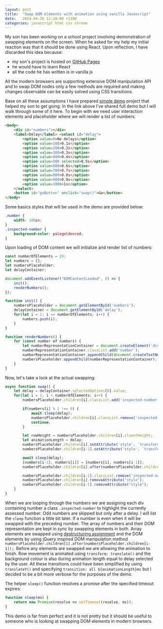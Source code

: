 ```yaml
---
layout: post
title:  "Swap DOM elements with animation using vanilla Javascript"
date:   2019-04-26 11:28:00 +1100
categories: javascript html css chrome
---
```

My son has been working on a school project involving demonstration of swapping elements on the screen. When he asked for my help my initial reaction was that it should be done using React. Upon reflection, I have discarded this idea because:

* my son's project is hosted on [GitHub Pages](https://pages.github.com/)
* he would have to learn React
* all the code he has written is in vanilla js

All the modern browsers are supporting extensive DOM manipulation API and to swap DOM nodes only a few methods are required and making changes observable can be easily solved using CSS transitions.

Base on all these assumptions I have prepared [simple demo](https://github.com/eyhorn/swap-dom-nodes/blob/master/index.html) project that helped my son to get going. In the link above I've shared full demo but I will walk through some of it here.
To begin with we need user interaction elements and placeholder where we will render a list of numbers:

```html
<body>
    <div id="numbers"></div>
    <label>Delay</label> <select id="delay">
        <option value=0>No delays</option>
        <option value=100>0.1s</option>
        <option value=200>0.2s</option>
        <option value=300>0.3s</option>
        <option value=400>0.4s</option>
        <option value=500 selected>0.5s</option>
        <option value=600>0.6s</option>
        <option value=700>0.7s</option>
        <option value=800>0.8s</option>
        <option value=900>0.9s</option>
        <option value=1000>1s</option>
    </select>
    <button id="goButton" onclick="swap()">Go</button>
</body>
```

Some basics styles that will be used in the demo are provided below:

```css
.number {
    width: 100px;
}
.inspected-number {
    background-color: palegoldenrod;
}
```

Upon loading of DOM content we will initialize and render list of numbers:

```javascript
const numberOfElements = 20;
let numbers = [];
let numbersPlaceholder;
let delayContainer;

document.addEventListener("DOMContentLoaded", () => {
    init();
    renderNumbers();
});

function init() {
    numbersPlaceholder = document.getElementById('numbers');
    delayContainer = document.getElementById('delay');
    for(let i = 1; i <= numberOfElements; i++) {
        numbers.push(i);
    }
}

function renderNumbers() {
    for (const number of numbers) {
        let numberRepresentationContainer = document.createElement('div');
        numberRepresentationContainer.classList.add('number');
        numberRepresentationContainer.appendChild(document.createTextNode(number));
        numbersPlaceholder.appendChild(numberRepresentationContainer);
    }
}
```

Now, let's take a look at the actual swapping:

```javascript
async function swap() {
    let delay = delayContainer.selectedOptions[0].value;
    for(let i = 1; i < numberOfElements; i++) {
        numbersPlaceholder.children[i].classList.add('inspected-number');

        if(numbers[i] % 2 !== 0) {
            await sleep(delay);
            numbersPlaceholder.children[i].classList.remove('inspected-number');
            continue;
        }

        let rowHeight = numbersPlaceholder.children[i].clientHeight;
        let animationLength = delay;
        numbersPlaceholder.children[i].setAttribute('style', `transform: translate(0px, -${rowHeight}px); background-color: palegoldenrod; transition: background-color ${animationLength}ms, transform ${animationLength}ms`);
        numbersPlaceholder.children[i-1].setAttribute('style', `transform: translate(0px, ${rowHeight}px); background-color: orange; transition: background-color ${animationLength}ms, transform ${animationLength}ms`);

        await sleep(delay);
        [numbers[i-1], numbers[i]] = [numbers[i], numbers[i-1]];
        numbersPlaceholder.children[i].after(numbersPlaceholder.children[i-1]);

        numbersPlaceholder.children[i-1].classList.remove('inspected-number');
        numbersPlaceholder.children[i].removeAttribute("style");
        numbersPlaceholder.children[i-1].removeAttribute("style");
    }
}
```

When we are looping through the numbers we are assigning each div containing number a class `.inspected-number` to highlight the currently assessed number. Odd numbers are skipped but only after a delay. I will list the `sleep` function a little bit later. If a number is even when it will be swapped with the preceding number. The array of numbers and their DOM representation are kept in sync by swapping elements in both. Array elements are swapped using [destructuring assignment](https://developer.mozilla.org/en-US/docs/Web/JavaScript/Reference/Operators/Destructuring_assignment) and the DOM elements by using jQuery inspired DOM manipulation method `numbersPlaceholder.children[i].after(numbersPlaceholder.children[i-1]);`.
Before any elements are swapped we are allowing the animation to finish. Row movement is animated using `transform: translate()` and the background colour is also during animation length equal to delay selected by the user. All these transitions could have been simplified by using `translateY()` and specifying `transition: all ${animationLength}ms` but I decided to be a bit more verbose for the purposes of the demo.

The helper `sleep()` function resolves a promise after the specified timeout expires:

```javascript
function sleep(ms) {
    return new Promise(resolve => setTimeout(resolve, ms));
}
```

This demo is far from perfect and it is not pretty but it should be useful to someone who is looking at swapping DOM elements in modern browsers.